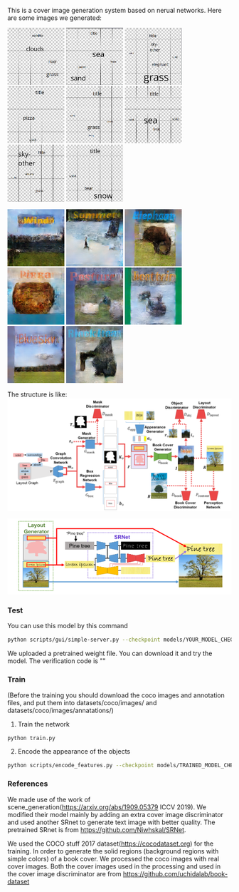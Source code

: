 This is a cover image generation system based on nerual networks. Here are some images we generated:
 
![image](https://github.com/Touyuki/Cover_generation/blob/main/images/good%20layout01.png)
![image](https://github.com/Touyuki/Cover_generation/blob/main/images/good%20layout02.png)
![image](https://github.com/Touyuki/Cover_generation/blob/main/images/good%20layout03.png)
![image](https://github.com/Touyuki/Cover_generation/blob/main/images/good%20layout04.png)
![image](https://github.com/Touyuki/Cover_generation/blob/main/images/good%20layout05.png)
![image](https://github.com/Touyuki/Cover_generation/blob/main/images/good%20layout06.png)
![image](https://github.com/Touyuki/Cover_generation/blob/main/images/good%20layout07.png)
![image](https://github.com/Touyuki/Cover_generation/blob/main/images/good%20layout08.png)

![image](https://github.com/Touyuki/Cover_generation/blob/main/images/01.png)
![image](https://github.com/Touyuki/Cover_generation/blob/main/images/02.png)
![image](https://github.com/Touyuki/Cover_generation/blob/main/images/03.png)
![image](https://github.com/Touyuki/Cover_generation/blob/main/images/04.png)
![image](https://github.com/Touyuki/Cover_generation/blob/main/images/05.png)
![image](https://github.com/Touyuki/Cover_generation/blob/main/images/06.png)
![image](https://github.com/Touyuki/Cover_generation/blob/main/images/07.png)
![image](https://github.com/Touyuki/Cover_generation/blob/main/images/08.png)
  

The structure is like:
![image](https://github.com/Touyuki/Cover_generation/blob/main/images/Structure.png)

![image](https://github.com/Touyuki/Cover_generation/blob/main/images/SRnet.png)


### Test

You can use this model by this command
```bash
python scripts/gui/simple-server.py --checkpoint models/YOUR_MODEL_CHECKPOINT 
```
We uploaded a pretrained weight file. You can download it and try the model. The verification code is ""

### Train

(Before the training you should download the coco images and annotation files, and put them into datasets/coco/images/ and  datasets/coco/images/annatations/)

1. Train the network
```bash
python train.py
```

2. Encode the appearance of the objects
```bash
python scripts/encode_features.py --checkpoint models/TRAINED_MODEL_CHECKPOINT
```

### References

We made use of the work of scene_generation(https://arxiv.org/abs/1909.05379 ICCV 2019). We modified their model mainly by adding an extra cover image discriminator and used another SRnet to generate text image with better quality. The pretrained SRnet is from https://github.com/Niwhskal/SRNet.

We used the COCO stuff 2017 dataset(https://cocodataset.org) for the training. In order to generate the solid regions (background regions with simple colors) of a book cover. We processed the coco images with real cover images. Both the cover images used in the processing and used in the cover image discriminator are from https://github.com/uchidalab/book-dataset
